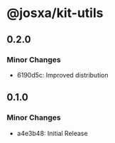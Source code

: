 # @josxa/kit-utils

## 0.2.0

### Minor Changes

- 6190d5c: Improved distribution

## 0.1.0

### Minor Changes

- a4e3b48: Initial Release
